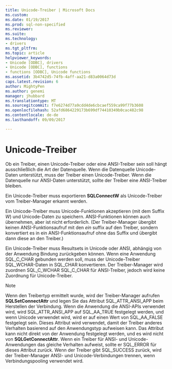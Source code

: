 ```yaml
---
title: Unicode-Treiber | Microsoft Docs
ms.custom: 
ms.date: 01/19/2017
ms.prod: sql-non-specified
ms.reviewer: 
ms.suite: 
ms.technology:
- drivers
ms.tgt_pltfrm: 
ms.topic: article
helpviewer_keywords:
- Unicode [ODBC], drivers
- Unicode [ODBC], functions
- functions [ODBC], Unicode functions
ms.assetid: 3b4742d5-74fb-4aff-aa21-d83a0064d73d
caps.latest.revision: 6
author: MightyPen
ms.author: genemi
manager: jhubbard
ms.translationtype: MT
ms.sourcegitcommit: f7e6274d77a9cdd4de6cbcaef559ca99f77b3608
ms.openlocfilehash: 52afd6864229173b699df74410349b0cac482c98
ms.contentlocale: de-de
ms.lasthandoff: 09/09/2017

---
```

# <a name="unicode-drivers"></a>Unicode-Treiber
Ob ein Treiber, einen Unicode-Treiber oder eine ANSI-Treiber sein soll hängt ausschließlich die Art der Datenquelle. Wenn die Datenquelle Unicode-Daten unterstützt, muss der Treiber einen Unicode-Treiber. Wenn die Datenquelle nur ANSI-Daten unterstützt, sollte der Treiber eine ANSI-Treiber bleiben.  
  
 Ein Unicode-Treiber muss exportieren **SQLConnectW** als Unicode-Treiber vom Treiber-Manager erkannt werden.  
  
 Ein Unicode-Treiber muss Unicode-Funktionen akzeptieren (mit dem Suffix *W*) und Unicode-Daten zu speichern. ANSI-Funktionen können auch übernehmen, aber ist nicht erforderlich. (Der Treiber-Manager übergibt keinen ANSI-Funktionsaufruf mit den *ein* suffix auf den Treiber, sondern konvertiert es in ein ANSI-Funktionsaufruf ohne das Suffix und übergibt dann diese an den Treiber.)  
  
 Ein Unicode-Treiber muss Resultsets in Unicode oder ANSI, abhängig von der Anwendung Bindung zurückgeben können. Wenn eine Anwendung SQL_C_CHAR gebunden werden soll, muss der Unicode-Treiber SQL_WCHAR-Daten in SQL_CHAR konvertieren. Der Treiber-Manager wird zuordnen SQL_C_WCHAR SQL_C_CHAR für ANSI-Treiber, jedoch wird keine Zuordnung für Unicode-Treiber.  
  
> [!NOTE]  
>  Wenn den Treibertyp ermittelt wurde, wird der Treiber-Manager aufrufen **SQLSetConnectAttr** und legen Sie das Attribut SQL_ATTR_ANSI_APP beim Herstellen der Verbindung. Wenn die Anwendung die ANSI-APIs verwendet wird, wird SQL_ATTR_ANSI_APP auf SQL_AA_TRUE festgelegt werden, und wenn Unicode verwendet wird, wird er auf einen Wert von SQL_AA_FALSE festgelegt sein. Dieses Attribut wird verwendet, damit der Treiber anderes Verhalten basierend auf den Anwendungstyp aufweisen kann. Das Attribut kann nicht direkt von der Anwendung festgelegt werden, und es wird nicht von **SQLGetConnectAttr**. Wenn ein Treiber für ANSI- und Unicode-Anwendungen das gleiche Verhalten aufweist, sollte er SQL_ERROR für dieses Attribut zurück. Wenn der Treiber gibt SQL_SUCCESS zurück, wird der Treiber-Manager ANSI- und Unicode-Verbindungen trennen, wenn Verbindungspooling verwendet wird.
